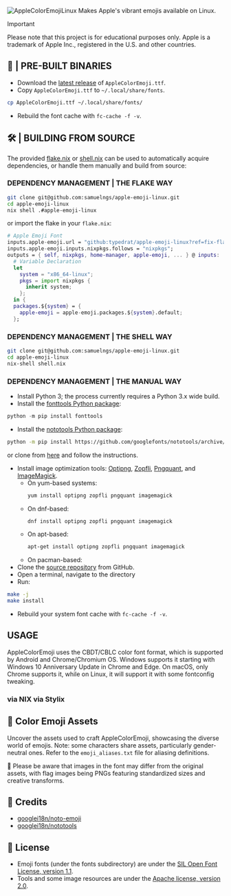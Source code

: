 ![AppleColorEmojiLinux](https://repository-images.githubusercontent.com/158348890/44a361ad-d9f3-4b7b-8b57-fd3198ec9952)
Makes Apple's vibrant emojis available on Linux.

>[!IMPORTANT]
> Please note that this project is for educational purposes only. Apple is a trademark of Apple Inc., registered in the U.S. and other countries.

## 🚀 | PRE-BUILT BINARIES
- Download the [latest release](https://github.com/samuelngs/apple-emoji-linux/releases/latest/download/AppleColorEmoji.ttf) of `AppleColorEmoji.ttf`.
- Copy `AppleColorEmoji.ttf` to `~/.local/share/fonts`.
```sh
cp AppleColorEmoji.ttf ~/.local/share/fonts/
```
- Rebuild the font cache with `fc-cache -f -v`.

## 🛠 | BUILDING FROM SOURCE
The provided [flake.nix](./flake.nix) or [shell.nix](shell.nix) can be used to automatically acquire dependencies, or handle them manually and build from source:

### DEPENDENCY MANAGEMENT | THE FLAKE WAY
```sh
git clone git@github.com:samuelngs/apple-emoji-linux.git
cd apple-emoji-linux
nix shell .#apple-emoji-linux
```
or import the flake in your `flake.nix`:
```nix
# Apple Emoji Font
inputs.apple-emoji.url = "github:typedrat/apple-emoji-linux?ref=fix-flake-on-unstable";
inputs.apple-emoji.inputs.nixpkgs.follows = "nixpkgs";
outputs = { self, nixpkgs, home-manager, apple-emoji, ... } @ inputs: 
  # Variable Declaration
  let
    system = "x86_64-linux";
    pkgs = import nixpkgs {
      inherit system;
    };
  in {
  packages.${system} = {
    apple-emoji = apple-emoji.packages.${system}.default;
  };
```
### DEPENDENCY MANAGEMENT | THE SHELL WAY
```sh
git clone git@github.com:samuelngs/apple-emoji-linux.git
cd apple-emoji-linux
nix-shell shell.nix
```
### DEPENDENCY MANAGEMENT | THE MANUAL WAY
- Install Python 3; the process currently requires a Python 3.x wide build.
- Install the [fonttools Python package](https://github.com/fonttools/fonttools):
```python
python -m pip install fonttools
```
- Install the [nototools Python package](https://github.com/googlei18n/nototools):
```sh
python -m pip install https://github.com/googlefonts/nototools/archive/v0.2.1.tar.gz
```
or clone from [here](https://github.com/googlei18n/nototools) and follow the instructions.
- Install image optimization tools: [Optipng](http://optipng.sourceforge.net/), [Zopfli](https://github.com/google/zopfli), [Pngquant](https://pngquant.org/), and [ImageMagick](https://www.imagemagick.org/).
  - On yum-based systems:
    ```sh
    yum install optipng zopfli pngquant imagemagick
    ```
  - On dnf-based:
    ```sh
    dnf install optipng zopfli pngquant imagemagick
    ```
  - On apt-based:
    ```sh
    apt-get install optipng zopfli pngquant imagemagick
    ```
  - On pacman-based:
- Clone the [source repository](https://github.com/samuelngs/apple-emoji-linux) from GitHub.
- Open a terminal, navigate to the directory
- Run:
```sh
make -j
make install
```
- Rebuild your system font cache with `fc-cache -f -v`.


## USAGE

AppleColorEmoji uses the CBDT/CBLC color font format, which is supported by Android and Chrome/Chromium OS. Windows supports it starting with Windows 10 Anniversary Update in Chrome and Edge. On macOS, only Chrome supports it, while on Linux, it will support it with some fontconfig tweaking.

### via NIX via Stylix


## 🎨 Color Emoji Assets

Uncover the assets used to craft AppleColorEmoji, showcasing the diverse world of emojis. Note: some characters share assets, particularly gender-neutral ones. Refer to the `emoji_aliases.txt` file for aliasing definitions.

🚨 Please be aware that images in the font may differ from the original assets, with flag images being PNGs featuring standardized sizes and creative transforms.

## 🙌 Credits

- [googlei18n/noto-emoji](https://github.com/googlei18n/noto-emoji)
- [googlei18n/nototools](https://github.com/googlei18n/nototools)

## 📜 License

- Emoji fonts (under the fonts subdirectory) are under the [SIL Open Font License, version 1.1](fonts/LICENSE).
- Tools and some image resources are under the [Apache license, version 2.0](./LICENSE).
